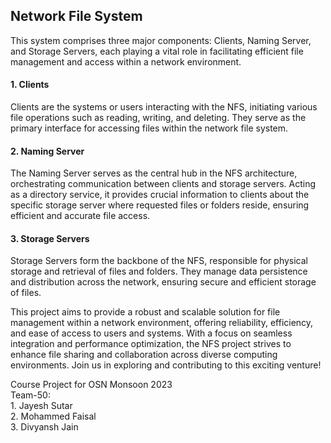 ## Network File System
This system comprises three major components: Clients, Naming Server, and Storage Servers, each playing a vital role in facilitating efficient file management and access within a network environment.

#### 1. Clients 
Clients are the systems or users interacting with the NFS, initiating various file operations such as reading, writing, and deleting. They serve as the primary interface for accessing files within the network file system.


#### 2. Naming Server
The Naming Server serves as the central hub in the NFS architecture, orchestrating communication between clients and storage servers. Acting as a directory service, it provides crucial information to clients about the specific storage server where requested files or folders reside, ensuring efficient and accurate file access.

#### 3. Storage Servers
Storage Servers form the backbone of the NFS, responsible for physical storage and retrieval of files and folders. They manage data persistence and distribution across the network, ensuring secure and efficient storage of files.

  This project aims to provide a robust and scalable solution for file management within a network environment, offering reliability, efficiency, and ease of access to users and systems. With a focus on seamless integration and performance optimization, the NFS project strives to enhance file sharing and collaboration across diverse computing environments. Join us in exploring and contributing to this exciting venture!  

Course Project for OSN Monsoon 2023  
Team-50:  
    1. Jayesh Sutar  
    2. Mohammed Faisal  
    3. Divyansh Jain  

